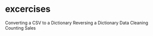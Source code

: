 # excercises


Converting a CSV to a Dictionary
Reversing a Dictionary
Data Cleaning
Counting Sales


